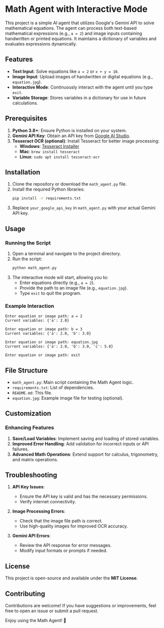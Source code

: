 # Math Agent with Interactive Mode

This project is a simple AI agent that utilizes Google's Gemini API to solve mathematical equations. The agent can process both text-based mathematical expressions (e.g., `a = 2`) and image inputs containing handwritten or printed equations. It maintains a dictionary of variables and evaluates expressions dynamically.

## Features

- **Text Input**: Solve equations like `a = 2` or `x + y = 10`.
- **Image Input**: Upload images of handwritten or digital equations (e.g., `equation.jpg`).
- **Interactive Mode**: Continuously interact with the agent until you type `exit`.
- **Variable Storage**: Stores variables in a dictionary for use in future calculations.

## Prerequisites

1. **Python 3.8+**: Ensure Python is installed on your system.
2. **Gemini API Key**: Obtain an API key from [Google AI Studio](https://makersuite.google.com/).
3. **Tesseract OCR (optional)**: Install Tesseract for better image processing:
   - **Windows**: [Tesseract Installer](https://github.com/UB-Mannheim/tesseract/wiki)
   - **Mac**: `brew install tesseract`
   - **Linux**: `sudo apt install tesseract-ocr`

## Installation

1. Clone the repository or download the `math_agent.py` file.
2. Install the required Python libraries:
   ```bash
   pip install -r requirements.txt
   ```
3. Replace `your_google_api_key` in `math_agent.py` with your actual Gemini API key.

## Usage

### Running the Script

1. Open a terminal and navigate to the project directory.
2. Run the script:
   ```bash
   python math_agent.py
   ```
3. The interactive mode will start, allowing you to:
   - Enter equations directly (e.g., `a = 2`).
   - Provide the path to an image file (e.g., `equation.jpg`).
   - Type `exit` to quit the program.

### Example Interaction
```
Enter equation or image path: a = 2
Current variables: {'a': 2.0}

Enter equation or image path: b = 3
Current variables: {'a': 2.0, 'b': 3.0}

Enter equation or image path: equation.jpg
Current variables: {'a': 2.0, 'b': 3.0, 'c': 5.0}

Enter equation or image path: exit
```

## File Structure

- `math_agent.py`: Main script containing the Math Agent logic.
- `requirements.txt`: List of dependencies.
- `README.md`: This file.
- `equation.jpg`: Example image file for testing (optional).

## Customization

### Enhancing Features

1. **Save/Load Variables**: Implement saving and loading of stored variables.
2. **Improved Error Handling**: Add validation for incorrect inputs or API failures.
3. **Advanced Math Operations**: Extend support for calculus, trigonometry, and matrix operations.

## Troubleshooting

1. **API Key Issues**:
   - Ensure the API key is valid and has the necessary permissions.
   - Verify internet connectivity.

2. **Image Processing Errors**:
   - Check that the image file path is correct.
   - Use high-quality images for improved OCR accuracy.

3. **Gemini API Errors**:
   - Review the API response for error messages.
   - Modify input formats or prompts if needed.

## License

This project is open-source and available under the **MIT License**.

## Contributing

Contributions are welcome! If you have suggestions or improvements, feel free to open an issue or submit a pull request.

Enjoy using the Math Agent! 🚀

